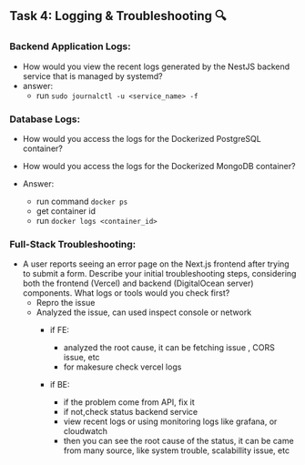 ## Task 4: Logging & Troubleshooting 🔍

### Backend Application Logs:

- How would you view the recent logs generated by the NestJS backend service that is managed by systemd?
- answer: 
  - run `sudo journalctl -u <service_name> -f`

### Database Logs:

- How would you access the logs for the Dockerized PostgreSQL container?
- How would you access the logs for the Dockerized MongoDB container?

- Answer:  
  - run command `docker ps`
  - get container id
  - run `docker logs <container_id>`
  

### Full-Stack Troubleshooting:

- A user reports seeing an error page on the Next.js frontend after trying to submit a form. Describe your initial troubleshooting steps, considering both the frontend (Vercel) and backend (DigitalOcean server) components. What logs or tools would you check first?
  - Repro the issue
  - Analyzed the issue, can used inspect console or network
    - if FE: 
      - analyzed the root cause, it can be fetching issue , CORS issue, etc
      - for makesure check vercel logs

    - if BE:
      - if the problem come from API, fix it
      - if not,check status backend service
      - view recent logs or using monitoring logs like grafana, or cloudwatch
      - then you can see the root cause of the status, it can be came from many source, like system trouble, scalabillity issue, etc

